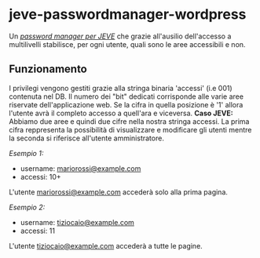 # jeve-passwordmanager-wordpress
Un *[password manager per JEVE](http://jevemanagerpsw.altervista.org)* che grazie all'ausilio dell'accesso a multilivelli stabilisce, per ogni utente, quali sono le aree accessibili e non. 
## Funzionamento
I privilegi vengono gestiti grazie alla stringa binaria 'accessi' (i.e 001) contenuta nel DB. Il numero dei "bit" dedicati corrisponde alle varie aree riservate dell'applicazione web. Se la cifra in quella posizione è '1' allora l'utente avrà il completo accesso a quell'ara e viceversa. 
**Caso JEVE:**
Abbiamo due aree e quindi due cifre nella nostra stringa accessi. 
La prima cifra reppresenta la possibilità di visualizzare e modificare gli utenti mentre la seconda si riferisce all'utente amministratore.

*Esempio 1:* 
* username: mariorossi@example.com
* accessi: 10+

L'utente mariorossi@example.com accederà solo alla prima pagina.

*Esempio 2:*
* username: tiziocaio@example.com
* accessi: 11

L'utente tiziocaio@example.com accederà a tutte le pagine.
